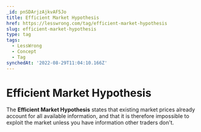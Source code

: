 ```yaml
---
_id: pnSDArjzAjkvAF5Jo
title: Efficient Market Hypothesis
href: https://lesswrong.com/tag/efficient-market-hypothesis
slug: efficient-market-hypothesis
type: tag
tags:
  - LessWrong
  - Concept
  - Tag
synchedAt: '2022-08-29T11:04:10.166Z'
---
```


# Efficient Market Hypothesis

The **Efficient Market Hypothesis** states that existing market prices already account for all available information, and that it is therefore impossible to exploit the market unless you have information other traders don't.
